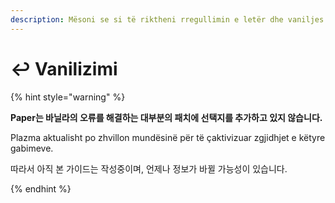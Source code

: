 ```yaml
---
description: Mësoni se si të riktheni rregullimin e letër dhe vaniljes.
---
```


# ↩️ Vanilizimi

{% hint style="warning" %}

**Paper는 바닐라의 오류를 해결하는 대부분의 패치에 선택지를 추가하고 있지 않습니다.**

Plazma aktualisht po zhvillon mundësinë për të çaktivizuar zgjidhjet e këtyre gabimeve.

따라서 아직 본 가이드는 작성중이며, 언제나 정보가 바뀔 가능성이 있습니다.

{% endhint %}
